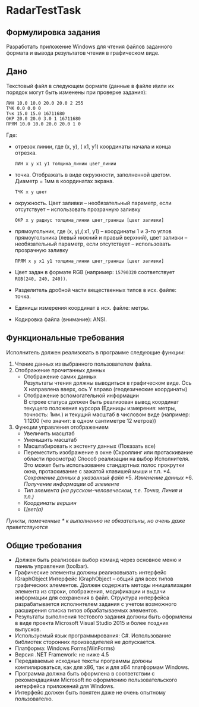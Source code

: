 # RadarTestTask

## Формулировка задания
Разработать приложение Windows для чтения файлов заданного формата и вывода результатов чтения в графическом виде.

## Дано
Текстовый файл в следующем формате (данные в файле и\или их порядок могут быть изменены при проверке задания):
```
ЛИН 10.0 10.0 20.0 20.0 2 255
ТЧК 0.0 0.0 0
Тчк 15.0 15.0 16711680
ОКР 20.0 20.0 3.0 1 16711680
ПРЯМ 10.0 10.0 20.0 20.0 1 0
```
Где:
- отрезок линии, где (x, y), ( x1, y1) координаты начала и конца отрезка.
	```
	ЛИН x y x1 y1 толщина_линии цвет_линии
	```
- точка. Отображать в виде окружности, заполненной цветом. Диаметр = 1мм в координатах экрана.
	```
	ТЧК x y цвет
	```
- окружность. Цвет заливки – необязательный параметр, если отсутствует – использовать прозрачную заливку
	```
	ОКР x y радиус толщина_линии цвет_границы [цвет заливки]
	```
- прямоугольник, где (x, y),( x1, y1) – координаты 1 и 3-го углов прямоугольника (левый нижний и правый верхний), цвет заливки – необязательный параметр, если отсутствует – использовать прозрачную заливку
	```
	ПРЯМ x y x1 y1 толщина_линии цвет_границы [цвет заливки]
	```

- Цвет задан в формате RGB (например: ```15790320``` соответствует ```RGB(240, 240, 240))```.
- Разделитель дробной части вещественных типов в исх. файле: точка.
- Единицы измерения координат в исх. файле: метры.
- Кодировка файла (внимание): ANSI.

## Функциональные требования
Исполнитель должен реализовать в программе следующие функции:
1. Чтение данных из выбранного пользователем файла.
2. Отображение прочитанных данных
	* Отображение самих данных  
	Результаты чтения должны выводиться в графическом виде. Ось X направлена вверх, ось Y вправо (геодезические координаты)
	* Отображение вспомогательной информации  
	В строке статуса должен быть реализован вывод координат текущего положения курсора (Единицы измерения: метры, точность: 1мм.) и текущий масштаб в числовом виде (например: 1:1200 (что значит: в одном сантиметре 12 метров))
3. Функции управления отображением
	* Увеличить масштаб
	* Уменьшить масштаб
	* Масштабировать к экстенту данных (Показать все)
	* Переместить изображение в окне (Скроллинг или протаскивание области просмотра) Способ реализации на выбор Исполнителя. Это может быть использование стандартных полос прокрутки окна, протаскивание с зажатой клавишей мыши и т.п.
*4. *Сохранение данных в указанный файл*
*5. *Изменение данных*
*6. *Получение информации об элементе*
	* *Тип элемента (на русском-человеческом, т.е. Точка, Линия и т.п.)*
	* *Координаты вершин*
	* *Цвет(а)*

*Пункты, помеченные * к выполнению не обязательны, но очень даже приветствуются*

## Общие требования
- Должен быть реализован выбор команд через основное меню и панель управления (toolbar).
- Графические элементы должны реализовывать интерфейс IGraphObject Интерфейс IGraphObject – общий для всех типов графических элементов. Должен содержать методы инициализации элемента из строки, отображения, модификации и выдачи информации для сохранения в файл. Структура интерфейса разрабатывается исполнителем задания с учетом возможного расширения списка типов обрабатываемых элементов.
- Результаты выполнения тестового задания должны быть оформлены в виде проекта Microsoft Visual Studio 2015 и более поздних выпусков.
- Используемый язык программирования: C#. Использование библиотек сторонних производителей не допускается.
- Платформа: Windows Forms(WinForms)
- Версия .NET Framework: не ниже 4.5
- Передаваемые исходные тексты программы должны компилироваться, как для x86, так и для x64 платформам Windows.
- Программа должна быть оформлена в соответствии с рекомендациями Microsoft по оформлению пользовательского интерфейса приложений для Windows.
- Интерфейс должен быть понятен даже не очень опытному пользователю.
